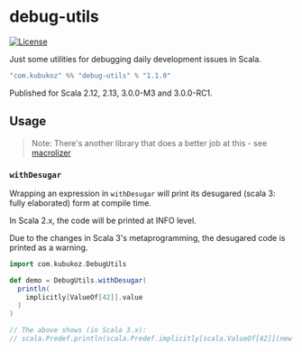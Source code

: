# debug-utils

[![License](http://img.shields.io/:license-Apache%202-green.svg)](http://www.apache.org/licenses/LICENSE-2.0.txt)

Just some utilities for debugging daily development issues in Scala.

```scala
"com.kubukoz" %% "debug-utils" % "1.1.0"
```

Published for Scala 2.12, 2.13, 3.0.0-M3 and 3.0.0-RC1.

## Usage

> Note: There's another library that does a better job at this - see [macrolizer](https://github.com/sirthias/macrolizer)

### `withDesugar`

Wrapping an expression in `withDesugar` will print its desugared (scala 3: fully elaborated) form at compile time.

In Scala 2.x, the code will be printed at INFO level.

Due to the changes in Scala 3's metaprogramming, the desugared code is printed as a warning.

```scala
import com.kubukoz.DebugUtils

def demo = DebugUtils.withDesugar(
  println(
    implicitly[ValueOf[42]].value
  )
)

// The above shows (in Scala 3.x):
// scala.Predef.println(scala.Predef.implicitly[scala.ValueOf[42]](new scala.ValueOf[42](42)).value)
```


